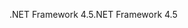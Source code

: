 <span data-ttu-id="f1cbb-101">.NET Framework 4.5</span><span class="sxs-lookup"><span data-stu-id="f1cbb-101">.NET Framework 4.5</span></span>